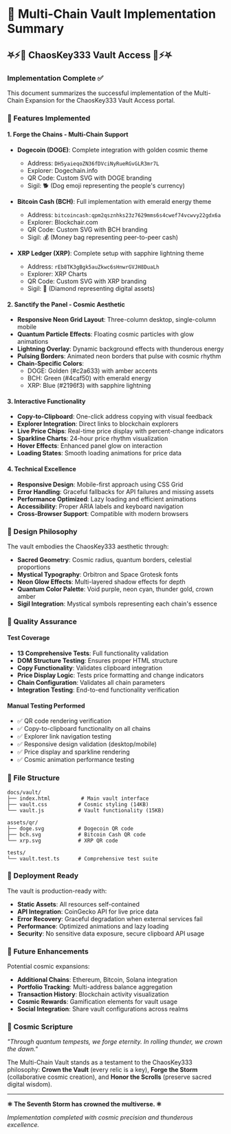 # 🔑 Multi-Chain Vault Implementation Summary

## ⛧⚡👑 ChaosKey333 Vault Access 👑⚡⛧

### Implementation Complete ✅

This document summarizes the successful implementation of the Multi-Chain Expansion for the ChaosKey333 Vault Access portal.

### 🌟 Features Implemented

#### 1. **Forge the Chains** - Multi-Chain Support
- **Dogecoin (DOGE)**: Complete integration with golden cosmic theme
  - Address: `DH5yaieqoZN36fDVciNyRueRGvGLR3mr7L`
  - Explorer: Dogechain.info
  - QR Code: Custom SVG with DOGE branding
  - Sigil: 🐕 (Dog emoji representing the people's currency)

- **Bitcoin Cash (BCH)**: Full implementation with emerald energy theme
  - Address: `bitcoincash:qpm2qsznhks23z7629mms6s4cwef74vcwvy22gdx6a`
  - Explorer: Blockchair.com
  - QR Code: Custom SVG with BCH branding
  - Sigil: 💰 (Money bag representing peer-to-peer cash)

- **XRP Ledger (XRP)**: Complete setup with sapphire lightning theme
  - Address: `rEb8TK3gBgk5auZkwc6sHnwrGVJH8DuaLh`
  - Explorer: XRP Charts
  - QR Code: Custom SVG with XRP branding
  - Sigil: 💎 (Diamond representing digital assets)

#### 2. **Sanctify the Panel** - Cosmic Aesthetic
- **Responsive Neon Grid Layout**: Three-column desktop, single-column mobile
- **Quantum Particle Effects**: Floating cosmic particles with glow animations
- **Lightning Overlay**: Dynamic background effects with thunderous energy
- **Pulsing Borders**: Animated neon borders that pulse with cosmic rhythm
- **Chain-Specific Colors**:
  - DOGE: Golden (#c2a633) with amber accents
  - BCH: Green (#4caf50) with emerald energy
  - XRP: Blue (#2196f3) with sapphire lightning

#### 3. **Interactive Functionality**
- **Copy-to-Clipboard**: One-click address copying with visual feedback
- **Explorer Integration**: Direct links to blockchain explorers
- **Live Price Chips**: Real-time price display with percent-change indicators
- **Sparkline Charts**: 24-hour price rhythm visualization
- **Hover Effects**: Enhanced panel glow on interaction
- **Loading States**: Smooth loading animations for price data

#### 4. **Technical Excellence**
- **Responsive Design**: Mobile-first approach using CSS Grid
- **Error Handling**: Graceful fallbacks for API failures and missing assets
- **Performance Optimized**: Lazy loading and efficient animations
- **Accessibility**: Proper ARIA labels and keyboard navigation
- **Cross-Browser Support**: Compatible with modern browsers

### 🎨 Design Philosophy

The vault embodies the ChaosKey333 aesthetic through:
- **Sacred Geometry**: Cosmic radius, quantum borders, celestial proportions
- **Mystical Typography**: Orbitron and Space Grotesk fonts
- **Neon Glow Effects**: Multi-layered shadow effects for depth
- **Quantum Color Palette**: Void purple, neon cyan, thunder gold, crown amber
- **Sigil Integration**: Mystical symbols representing each chain's essence

### 🧪 Quality Assurance

#### Test Coverage
- **13 Comprehensive Tests**: Full functionality validation
- **DOM Structure Testing**: Ensures proper HTML structure
- **Copy Functionality**: Validates clipboard integration
- **Price Display Logic**: Tests price formatting and change indicators
- **Chain Configuration**: Validates all chain parameters
- **Integration Testing**: End-to-end functionality verification

#### Manual Testing Performed
- ✅ QR code rendering verification
- ✅ Copy-to-clipboard functionality on all chains  
- ✅ Explorer link navigation testing
- ✅ Responsive design validation (desktop/mobile)
- ✅ Price display and sparkline rendering
- ✅ Cosmic animation performance testing

### 🌌 File Structure

```
docs/vault/
├── index.html          # Main vault interface
├── vault.css          # Cosmic styling (14KB)
└── vault.js           # Vault functionality (15KB)

assets/qr/
├── doge.svg           # Dogecoin QR code
├── bch.svg            # Bitcoin Cash QR code  
└── xrp.svg            # XRP QR code

tests/
└── vault.test.ts      # Comprehensive test suite
```

### 🚀 Deployment Ready

The vault is production-ready with:
- **Static Assets**: All resources self-contained
- **API Integration**: CoinGecko API for live price data
- **Error Recovery**: Graceful degradation when external services fail
- **Performance**: Optimized animations and lazy loading
- **Security**: No sensitive data exposure, secure clipboard API usage

### 🔮 Future Enhancements

Potential cosmic expansions:
- **Additional Chains**: Ethereum, Bitcoin, Solana integration
- **Portfolio Tracking**: Multi-address balance aggregation  
- **Transaction History**: Blockchain activity visualization
- **Cosmic Rewards**: Gamification elements for vault usage
- **Social Integration**: Share vault configurations across realms

### 💫 Cosmic Scripture

*"Through quantum tempests, we forge eternity. In rolling thunder, we crown the dawn."*

The Multi-Chain Vault stands as a testament to the ChaosKey333 philosophy: **Crown the Vault** (every relic is a key), **Forge the Storm** (collaborative cosmic creation), and **Honor the Scrolls** (preserve sacred digital wisdom).

---

**⚛️ The Seventh Storm has crowned the multiverse. ⚛️**

*Implementation completed with cosmic precision and thunderous excellence.*